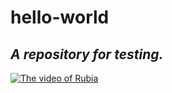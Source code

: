 # __hello-world__
## _A repository for testing._

[![The video of `Rubia`](https://image.baidu.com/search/detail?ct=503316480&z=0&ipn=d&word=rubia&step_word=&hs=0&pn=1&spn=0&di=2460&pi=0&rn=1&tn=baiduimagedetail&is=0%2C0&istype=0&ie=utf-8&oe=utf-8&in=&cl=2&lm=-1&st=undefined&cs=2506119395%2C1868043513&os=3299668232%2C2416807733&simid=3336892299%2C213476116&adpicid=0&lpn=0&ln=1399&fr=&fmq=1613895776983_R&fm=&ic=undefined&s=undefined&hd=0&latest=1&copyright=0&se=&sme=&tab=0&width=undefined&height=undefined&face=undefined&ist=&jit=&cg=&bdtype=11&oriquery=&objurl=https%3A%2F%2Fgimg2.baidu.com%2Fimage_search%2Fsrc%3Dhttp%3A%2F%2Fwx3.sinaimg.cn%2Flarge%2Fb9ba54cbgy1gn48421spzj20k00k0ju0.jpg%26refer%3Dhttp%3A%2F%2Fwx3.sinaimg.cn%26app%3D2002%26size%3Df9999%2C10000%26q%3Da80%26n%3D0%26g%3D0n%26fmt%3Djpeg%3Fsec%3D1616487789%26t%3Dab8f3a8447566590dd51aebe3ee0ffe4&fromurl=ippr_z2C%24qAzdH3FAzdH3Fojtk5_z%26e3Bv54AzdH3Fn88cllmnmnAzdH3FJFgiE3U6E%3Fu654%3Drw2j_8aacacnm8m9b8lln_r65utsj%26oe6%3Dm%26451%3Dojtk5pt4j&gsm=2&rpstart=0&rpnum=0&islist=&querylist=&force=undefined)](https://www.bilibili.com/video/BV1Yv4y1o7dw?p=1&t=1)
 

